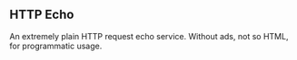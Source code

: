 HTTP Echo
---------

An extremely plain HTTP request echo service. Without ads, not so HTML, for programmatic usage.



